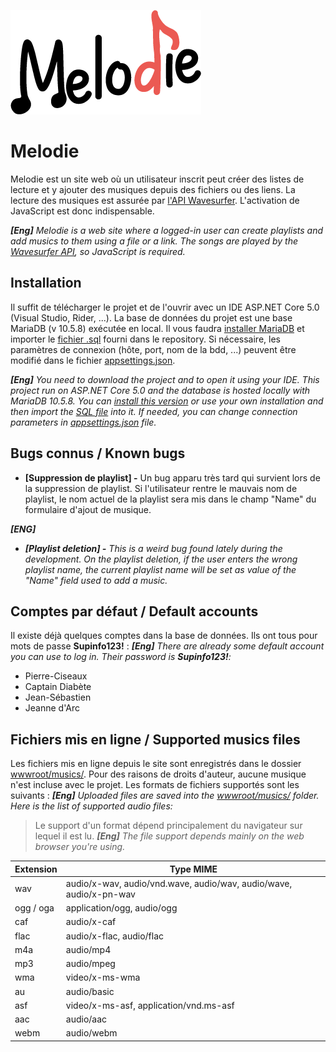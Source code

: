 ![](https://github.com/EmpireDemocratiqueDuPoulpe/Melodie/blob/master/Melodie/wwwroot/images/melodie_black.png)

# Melodie
Melodie est un site web où un utilisateur inscrit peut créer des listes de lecture et y ajouter des musiques depuis des fichiers ou des liens. La lecture des musiques est assurée par [l'API Wavesurfer](https://wavesurfer-js.org/doc/). L'activation de JavaScript est donc indispensable.

***[Eng]** Melodie is a web site where a logged-in user can create playlists and add musics to them using a file or a link. The songs are played by the [Wavesurfer API](https://wavesurfer-js.org/doc/), so JavaScript is required.*

## Installation
Il suffit de télécharger le projet et de l'ouvrir avec un IDE <span>ASP</span>.NET Core 5.0 (Visual Studio, Rider, ...). La base de données du projet est une base MariaDB (v 10.5.8) exécutée en local. Il vous faudra [installer MariaDB](https://mariadb.org/download/) et importer le [fichier .sql](https://github.com/EmpireDemocratiqueDuPoulpe/Melodie/blob/master/Melodie/melodie_db.sql) fourni dans le repository. Si nécessaire, les paramètres  de connexion (hôte, port, nom de la bdd, ...) peuvent être modifié dans le fichier [appsettings.json](https://github.com/EmpireDemocratiqueDuPoulpe/Melodie/blob/master/Melodie/appsettings.json).

***[Eng]** You need to download the project and to open it using your IDE. This project run on <span>ASP</span>.NET Core 5.0 and the database is hosted locally with MariaDB 10.5.8. You can [install this version](https://mariadb.org/download/) or use your own installation and then import the [SQL file](https://github.com/EmpireDemocratiqueDuPoulpe/Melodie/blob/master/Melodie/melodie_db.sql) into it. If needed, you can change connection parameters in [appsettings.json](https://github.com/EmpireDemocratiqueDuPoulpe/Melodie/blob/master/Melodie/appsettings.json) file.*

## Bugs connus / Known bugs
- **[Suppression de playlist] -** Un bug apparu très tard qui survient lors de la suppression de playlist. Si l'utilisateur rentre le mauvais nom de playlist, le nom actuel de la playlist sera mis dans le champ "Name" du formulaire d'ajout de musique.

***[ENG]***
- ***[Playlist deletion] -** This is a weird bug found lately during the development. On the playlist deletion, if the user enters the wrong playlist name, the current playlist name will be set as value of the "Name" field used to add a music.*

## Comptes par défaut / Default accounts
Il existe déjà quelques comptes dans la base de données. Ils ont tous pour mots de passe **Supinfo123!** :
***[Eng]** There are already some default account you can use to log in. Their password is **Supinfo123!**:*
- Pierre-Ciseaux
- Captain Diabète
- Jean-Sébastien
- Jeanne d'Arc

## Fichiers mis en ligne / Supported musics files
Les fichiers mis en ligne depuis le site sont enregistrés dans le dossier [wwwroot/musics/](https://github.com/EmpireDemocratiqueDuPoulpe/Melodie/tree/master/Melodie/wwwroot/musics). Pour des raisons de droits d'auteur, aucune musique n'est incluse avec le projet. Les formats de fichiers supportés sont les suivants :
***[Eng]** Uploaded files are saved into the [wwwroot/musics/](https://github.com/EmpireDemocratiqueDuPoulpe/Melodie/tree/master/Melodie/wwwroot/musics) folder. Here is the list of supported audio files:*

> Le support d'un format dépend principalement du navigateur sur lequel il est lu.
> ***[Eng]** The file support depends mainly on the web browser you're using.*

| Extension | Type MIME                                                          |
|-----------|--------------------------------------------------------------------|
| wav       | audio/x-wav, audio/vnd.wave, audio/wav, audio/wave, audio/x-pn-wav |
| ogg / oga | application/ogg, audio/ogg                                         |
| caf       | audio/x-caf                                                        |
| flac      | audio/x-flac, audio/flac                                           |
| m4a       | audio/mp4                                                          |
| mp3       | audio/mpeg                                                         |
| wma       | video/x-ms-wma                                                     |
| au        | audio/basic                                                        |
| asf       | video/x-ms-asf, application/vnd.ms-asf                             |
| aac       | audio/aac                                                          |
| webm      | audio/webm                                                         |


